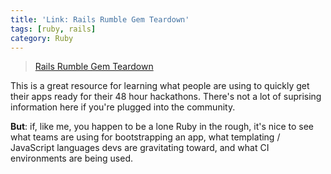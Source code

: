 ```yaml
---
title: 'Link: Rails Rumble Gem Teardown'
tags: [ruby, rails]
category: Ruby
---
```

> [Rails Rumble Gem Teardown](https://www.dwellable.com/blog/Rails-Rumble-Gem-Teardown)

This is a great resource for learning what people are using to quickly get their apps ready for their 48 hour hackathons. There's not a lot of suprising information here if you're plugged into the community.

**But**: if, like me, you happen to be a lone Ruby in the rough, it's nice to see what teams are using for bootstrapping an app, what templating / JavaScript languages devs are gravitating toward, and what CI environments are being used.
